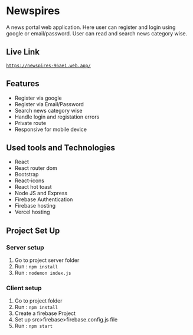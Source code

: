 # Newspires
A news portal web application. Here user can register and login using google or email/password. User can read and search news category wise. <br/>

## Live Link
<code>https://newspires-96ae1.web.app/</code> 

<h2>Features</h2>
<ul>
    <li>Register via google</li>
    <li>Register via Email/Password</li>
    <li>Search news category wise</li>
    <li>Handle login and registation errors</li>
    <li>Private route</li>
    <li>Responsive for mobile device</li>
</ul>


<h2>Used tools and Technologies</h2>
<ul>
    <li>React</li>
    <li>React router dom</li>
    <li>Bootstrap</li>
    <li>React-icons</li>
    <li>React hot toast</li>
    <li>Node JS and Express</li>
    <li>Firebase Authentication</li>
    <li>Firebase hosting</li>
    <li>Vercel hosting</li>

</ul>


<h2>Project Set Up</h2>

### Server setup

<ol>
   <li>Go to project server folder</li>
   <li>Run : <code>npm install</code></li>
   <li>Run : <code>nodemon index.js</code></li>
</ol>

### Client setup

<ol>
   <li>Go to project folder</li>
   <li>Run : <code>npm install</code></li>
   <li>Create a firebase Project</li>
   <li>Set up src>firebase>firebase.config.js file</li>
   <li>Run : <code>npm start</code></li>

</ol>